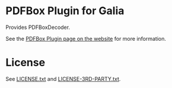 # PDFBox Plugin for Galia

Provides PDFBoxDecoder.

See the [PDFBox Plugin page on the website](https://galia.is/plugins/pdfbox/)
for more information.

# License

See [LICENSE.txt](LICENSE.txt) and
[LICENSE-3RD-PARTY.txt](LICENSE-3RD-PARTY.txt).
